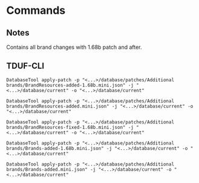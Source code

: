 # Commands

## Notes

Contains all brand changes with 1.68b patch and after.

## TDUF-CLI

    DatabaseTool apply-patch -p "<...>/database/patches/Additional brands/BrandResources-added-1.68b.mini.json" -j "<...>/database/current" -o "<...>/database/current"
    
    DatabaseTool apply-patch -p "<...>/database/patches/Additional brands/BrandResources-added.mini.json" -j "<...>/database/current" -o "<...>/database/current"
    
    DatabaseTool apply-patch -p "<...>/database/patches/Additional brands/BrandResources-fixed-1.68b.mini.json" -j "<...>/database/current" -o "<...>/database/current"
    
    DatabaseTool apply-patch -p "<...>/database/patches/Additional brands/Brands-added-1.68b.mini.json" -j "<...>/database/current" -o "<...>/database/current"
    
    DatabaseTool apply-patch -p "<...>/database/patches/Additional brands/Brands-added.mini.json" -j "<...>/database/current" -o "<...>/database/current"
    
